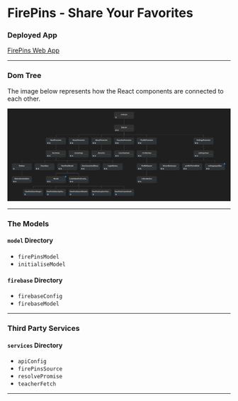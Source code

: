 # FirePins - Share Your Favorites

### Deployed App

[FirePins Web App](https://dh2642-gp45.web.app/)

---

### Dom Tree

The image below represents how the React components are connected to each other.

![React Component Dom Tree](dom-tree.png)

---

### The Models

#### `model` Directory

- `firePinsModel`
- `initialiseModel`

#### `firebase` Directory

- `firebaseConfig`
- `firebaseModel`

---

### Third Party Services

#### `services` Directory

- `apiConfig`
- `firePinsSource`
- `resolvePromise`
- `teacherFetch`

---
